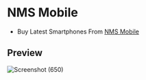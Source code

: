 # NMS Mobile
- Buy Latest Smartphones From [NMS Mobile](https://nms-mobile-sri-lanka.netlify.app/)
## Preview

![Screenshot (650)](https://github.com/user-attachments/assets/e1d9fcbc-a7e2-4b7b-a16c-38c6a5eb4549)
